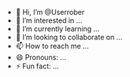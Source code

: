 - 👋 Hi, I’m @Userrober
- 👀 I’m interested in ...
- 🌱 I’m currently learning ...
- 💞️ I’m looking to collaborate on ...
- 📫 How to reach me ...
- 😄 Pronouns: ...
- ⚡ Fun fact: ...

<!---
Userrober/Userrober is a ✨ special ✨ repository because its `README.md` (this file) appears on your GitHub profile.
You can click the Preview link to take a look at your changes.
--->
